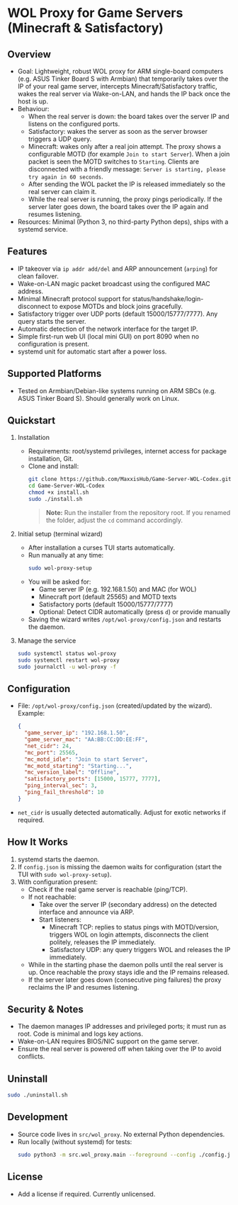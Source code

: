 # WOL Proxy for Game Servers (Minecraft & Satisfactory)

## Overview
- Goal: Lightweight, robust WOL proxy for ARM single-board computers (e.g. ASUS Tinker Board S with Armbian) that temporarily takes over the IP of your real game server, intercepts Minecraft/Satisfactory traffic, wakes the real server via Wake-on-LAN, and hands the IP back once the host is up.
- Behaviour:
  - When the real server is down: the board takes over the server IP and listens on the configured ports.
  - Satisfactory: wakes the server as soon as the server browser triggers a UDP query.
  - Minecraft: wakes only after a real join attempt. The proxy shows a configurable MOTD (for example `Join to start Server`). When a join packet is seen the MOTD switches to `Starting`. Clients are disconnected with a friendly message: `Server is starting, please try again in 60 seconds`.
  - After sending the WOL packet the IP is released immediately so the real server can claim it.
  - While the real server is running, the proxy pings periodically. If the server later goes down, the board takes over the IP again and resumes listening.
- Resources: Minimal (Python 3, no third-party Python deps), ships with a systemd service.

## Features
- IP takeover via `ip addr add/del` and ARP announcement (`arping`) for clean failover.
- Wake-on-LAN magic packet broadcast using the configured MAC address.
- Minimal Minecraft protocol support for status/handshake/login-disconnect to expose MOTDs and block joins gracefully.
- Satisfactory trigger over UDP ports (default 15000/15777/7777). Any query starts the server.
- Automatic detection of the network interface for the target IP.
- Simple first-run web UI (local mini GUI) on port 8090 when no configuration is present.
- systemd unit for automatic start after a power loss.

## Supported Platforms
- Tested on Armbian/Debian-like systems running on ARM SBCs (e.g. ASUS Tinker Board S). Should generally work on Linux.

## Quickstart
1. Installation
   - Requirements: root/systemd privileges, internet access for package installation, Git.
   - Clone and install:
     ```bash
     git clone https://github.com/MaxxisHub/Game-Server-WOL-Codex.git
     cd Game-Server-WOL-Codex
     chmod +x install.sh
     sudo ./install.sh
     ```
     > **Note:** Run the installer from the repository root. If you renamed the folder, adjust the `cd` command accordingly.

2. Initial setup (terminal wizard)
   - After installation a curses TUI starts automatically.
   - Run manually at any time:
     ```bash
     sudo wol-proxy-setup
     ```
   - You will be asked for:
     - Game server IP (e.g. 192.168.1.50) and MAC (for WOL)
     - Minecraft port (default 25565) and MOTD texts
     - Satisfactory ports (default 15000/15777/7777)
     - Optional: Detect CIDR automatically (press `d`) or provide manually
   - Saving the wizard writes `/opt/wol-proxy/config.json` and restarts the daemon.

3. Manage the service
   ```bash
   sudo systemctl status wol-proxy
   sudo systemctl restart wol-proxy
   sudo journalctl -u wol-proxy -f
   ```

## Configuration
- File: `/opt/wol-proxy/config.json` (created/updated by the wizard). Example:
  ```json
  {
    "game_server_ip": "192.168.1.50",
    "game_server_mac": "AA:BB:CC:DD:EE:FF",
    "net_cidr": 24,
    "mc_port": 25565,
    "mc_motd_idle": "Join to start Server",
    "mc_motd_starting": "Starting...",
    "mc_version_label": "Offline",
    "satisfactory_ports": [15000, 15777, 7777],
    "ping_interval_sec": 3,
    "ping_fail_threshold": 10
  }
  ```
- `net_cidr` is usually detected automatically. Adjust for exotic networks if required.

## How It Works
1. systemd starts the daemon.
2. If `config.json` is missing the daemon waits for configuration (start the TUI with `sudo wol-proxy-setup`).
3. With configuration present:
   - Check if the real game server is reachable (ping/TCP).
   - If not reachable:
     - Take over the server IP (secondary address) on the detected interface and announce via ARP.
     - Start listeners:
       - Minecraft TCP: replies to status pings with MOTD/version, triggers WOL on login attempts, disconnects the client politely, releases the IP immediately.
       - Satisfactory UDP: any query triggers WOL and releases the IP immediately.
   - While in the starting phase the daemon polls until the real server is up. Once reachable the proxy stays idle and the IP remains released.
   - If the server later goes down (consecutive ping failures) the proxy reclaims the IP and resumes listening.

## Security & Notes
- The daemon manages IP addresses and privileged ports; it must run as root. Code is minimal and logs key actions.
- Wake-on-LAN requires BIOS/NIC support on the game server.
- Ensure the real server is powered off when taking over the IP to avoid conflicts.

## Uninstall
```bash
sudo ./uninstall.sh
```

## Development
- Source code lives in `src/wol_proxy`. No external Python dependencies.
- Run locally (without systemd) for tests:
  ```bash
  sudo python3 -m src.wol_proxy.main --foreground --config ./config.json
  ```

## License
- Add a license if required. Currently unlicensed.
